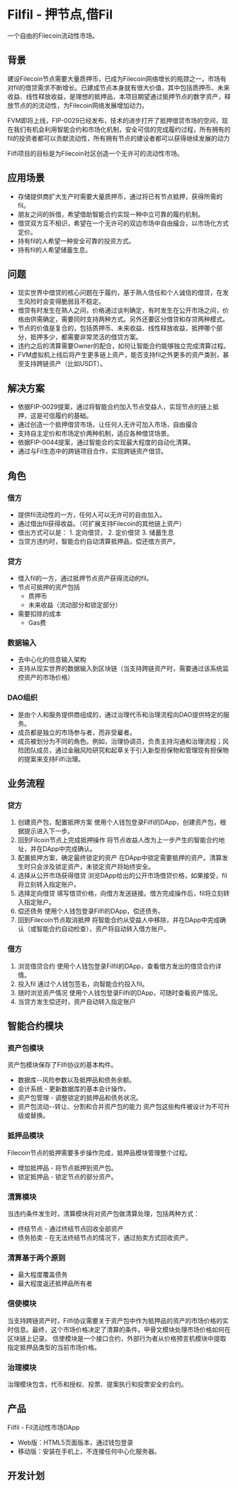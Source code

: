 # Filfil - 押节点,借Fil

一个自由的Filecoin流动性市场。

## 背景

建设Filecoin节点需要大量质押币，已成为Filecoin网络增长的瓶颈之一，市场有对fil的借贷需求不断增长。已建成节点本身就有很大价值，其中包括质押币、未来收益、线性释放收益，是理想的抵押品，本项目期望通过抵押节点的数字资产，释放节点的的流动性，为Filecoin网络发展增加动力。

FVM即将上线，FIP-0029已经发布，技术的进步打开了抵押借贷市场的空间，现在我们有机会利用智能合约和市场化机制，安全可信的完成履约过程，所有拥有的fil的投资者都可以贡献流动性，所有拥有节点的建设者都可以获得继续发展的动力

Filfi项目的目标是为Filecoin社区创造一个无许可的流动性市场。

## 应用场景
- 存储提供商扩大生产时需要大量质押币，通过将已有节点抵押，获得所需的fil。
- 朋友之间的拆借，希望借助智能合约实现一种中立可靠的履约机制。
- 借贷双方互不相识，希望在一个无许可的双边市场中自由撮合，以市场化方式定价。
- 持有fil的人希望一种安全可靠的投资方式。
- 持有fil的人希望储蓄生息。

## 问题
- 现实世界中借贷的核心问题在于履约，基于熟人信任和个人诚信的借贷，在发生风险时会变得脆弱且不稳定。
- 借贷有时发生在熟人之间，价格通过谈判确定，有时发生在公开市场之间，价格由供需确定，需要同时支持两种方式。另外还要区分借贷和存贷两种模式。
- 节点的价值是复合的，包括质押币、未来收益、线性释放收益，抵押哪个部分，抵押多少，都需要非常灵活的借贷方案。
- 违约之后的清算需要Owner的配合，如何让智能合约能够独立完成清算过程。
- FVM虚拟机上线后将产生更多链上资产，能否支持fil之外更多的资产类别，甚至支持跨链资产（比如USDT）。

## 解决方案
- 依据FIP-0029提案，通过将智能合约加入节点受益人，实现节点的链上抵押，这是可信履约的基础。
- 通过创造一个抵押借贷市场，让任何人无许可加入市场，自由撮合
- 支持自主定价和市场定价两种机制，适应各种借贷场景。
- 依据FIP-0044提案，通过智能合约实现最大程度的自动化清算。
- 通过与Fil生态中的跨链项目合作，实现跨链资产借贷。

## 角色

### 借方
- 提供fil流动性的一方，任何人可以无许可的自由加入。
- 通过借出fil获得收益。（可扩展支持Filecoin的其他链上资产）
- 借出方式可以是： 1. 定向借贷， 2. 定价借贷  3. 储蓄生息
- 当贷方违约时，智能合约自动清算抵押品，偿还借方资产。

### 贷方
- 借入fil的一方，通过抵押节点资产获得流动的fil。
- 节点可抵押的资产包括
  - 质押币
  - 未来收益（流动部分和锁定部分）
- 需要扣除的成本
  - Gas费

### 数据输入
- 去中心化的信息输入架构
- 支持从现实世界的数据输入到区块链（当支持跨链资产时，需要通过该系统监控资产的市场价格）

### DAO组织
- 是由个人和服务提供商组成的，通过治理代币和治理流程向DAO提供特定的服务。
- 成员都是独立的市场参与者，而非受雇者。
- 成员被划分为不同的角色。例如，治理协调员，负责主持沟通和治理流程；风险团队成员，通过金融风险研究和起草关于引入新型担保物和管理现有担保物的提案来支持Filfi治理。

## 业务流程

### 贷方

1. 创建资产包，配置抵押方案
使用个人钱包登录Filfi的DApp，创建资产包，根据提示进入下一步。
2. 回到Filcoin节点上完成抵押操作
将节点收益人改为上一步产生的智能合约地址，并在DApp中完成确认。
3. 配置抵押方案，确定最终锁定的资产
在DApp中锁定需要抵押的资产。清算发生时只会涉及锁定资产，未锁定资产将始终安全。
4. 选择从公开市场获得借贷
浏览DApp给出的公开市场借贷价格，如果接受，fil将立刻转入指定账户。
5. 选择定向借贷
填写借贷价格，向借方发送链接。借方完成操作后，fil将立刻转入指定账户。
6. 偿还债务
使用个人钱包登录Filfi的DApp，偿还债务。
7. 回到Filecoin节点取消抵押
将智能合约从受益人中移除，并在DApp中完成确认（或智能合约自动检查），资产将自动转入借方账户。


### 借方
1. 浏览借贷合约
使用个人钱包登录Filfil的DApp，查看借方发出的借贷合约详情。
2. 投入fil
通过个人钱包签名，向智能合约投入fil。
3. 随时浏览资产情况
使用个人钱包登录Filfil的DApp，可随时查看资产情况。
4. 当贷方发生偿还时，资产自动转入指定账户



## 智能合约模块

### 资产包模块
资产包模块保存了Filfi协议的基本构件。
- 数据库--风险参数以及抵押品和债务余额。
- 会计系统 - 更新数据库的基本会计操作。
- 资产包管理 - 调整锁定的抵押品和债务状况。
- 资产包流动--转让、分割和合并资产包的能力
资产包这些构件被设计为不可升级或替换。

### 抵押品模块
Filecoin节点的抵押需要多步操作完成，抵押品模块管理整个过程。
- 增加抵押品 - 将节点抵押到资产包。
- 锁定抵押品 - 锁定节点的部分资产。

### 清算模块
当违约条件发生时，清算模块将对资产包做清算处理，包括两种方式：
- 终结节点 - 通过终结节点回收全部资产
- 债务拍卖 - 在无法终结节点的情况下，通过拍卖方式回收资产。

### 清算基于两个原则
- 最大程度覆盖债务
- 最大程度返还抵押品所有者

### 信使模块
当支持跨链资产时，Filfi协议需要关于资产包中作为抵押品的资产的市场价格的实时信息。最终，这个市场价格决定了清算的条件。甲骨文模块处理市场价格如何在区块链上记录。
信使模块是一个接口合约，外部行为者从价格预言机模块中提取指定抵押品类型的当前市场价格。

### 治理模块
治理模块包含，代币和授权、投票、提案执行和投票安全的合约。


## 产品
Filfil - Fil流动性市场DApp
- Web版：HTML5页面版本，通过钱包登录
- 移动版：安装在手机上，不连接任何中心化服务器。

## 开发计划


